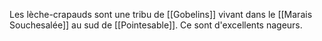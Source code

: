 Les lèche-crapauds sont une tribu de [[Gobelins]] vivant dans le [[Marais Souchesalée]] au sud de [[Pointesable]]. Ce sont d'excellents nageurs.